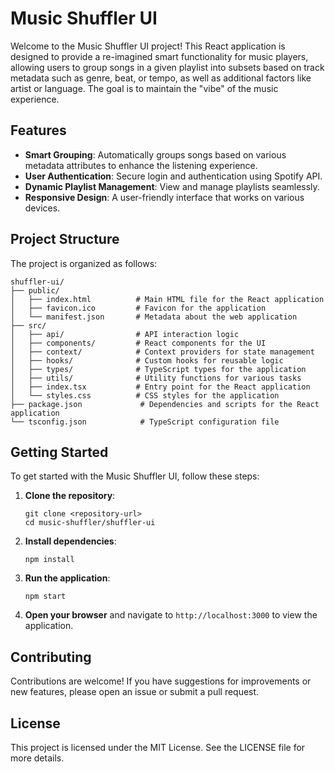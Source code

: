 # Music Shuffler UI

Welcome to the Music Shuffler UI project! This React application is designed to provide a re-imagined smart functionality for music players, allowing users to group songs in a given playlist into subsets based on track metadata such as genre, beat, or tempo, as well as additional factors like artist or language. The goal is to maintain the "vibe" of the music experience.

## Features

- **Smart Grouping**: Automatically groups songs based on various metadata attributes to enhance the listening experience.
- **User Authentication**: Secure login and authentication using Spotify API.
- **Dynamic Playlist Management**: View and manage playlists seamlessly.
- **Responsive Design**: A user-friendly interface that works on various devices.

## Project Structure

The project is organized as follows:

```
shuffler-ui/
├── public/
│   ├── index.html          # Main HTML file for the React application
│   ├── favicon.ico         # Favicon for the application
│   └── manifest.json       # Metadata about the web application
├── src/
│   ├── api/                # API interaction logic
│   ├── components/         # React components for the UI
│   ├── context/            # Context providers for state management
│   ├── hooks/              # Custom hooks for reusable logic
│   ├── types/              # TypeScript types for the application
│   ├── utils/              # Utility functions for various tasks
│   ├── index.tsx           # Entry point for the React application
│   └── styles.css          # CSS styles for the application
├── package.json             # Dependencies and scripts for the React application
└── tsconfig.json            # TypeScript configuration file
```

## Getting Started

To get started with the Music Shuffler UI, follow these steps:

1. **Clone the repository**:
   ```
   git clone <repository-url>
   cd music-shuffler/shuffler-ui
   ```

2. **Install dependencies**:
   ```
   npm install
   ```

3. **Run the application**:
   ```
   npm start
   ```

4. **Open your browser** and navigate to `http://localhost:3000` to view the application.

## Contributing

Contributions are welcome! If you have suggestions for improvements or new features, please open an issue or submit a pull request.

## License

This project is licensed under the MIT License. See the LICENSE file for more details.